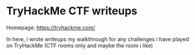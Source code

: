 # TryHackMe CTF writeups

Homepage: https://tryhackme.com/

In here, i wrote writeups my walkthrough for any challenges i have played on TryHackMe (CTF rooms only and maybe the room i like)

